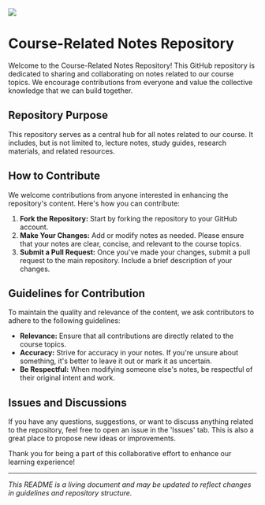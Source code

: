 <img src="https://i0.wp.com/static.vecteezy.com/system/resources/previews/029/305/615/large_2x/ai-generative-beautiful-jungle-background-with-border-made-of-tropical-leaves-backdrop-with-copy-space-free-photo.jpg?ssl=1">

# Course-Related Notes Repository

Welcome to the Course-Related Notes Repository!
This GitHub repository is dedicated to sharing and collaborating on notes related to our course topics.
We encourage contributions from everyone and value the collective knowledge that we can build together.

## Repository Purpose
This repository serves as a central hub for all notes related to our course. It includes, but is not limited to, lecture notes, study guides, research materials, and related resources.

## How to Contribute
We welcome contributions from anyone interested in enhancing the repository's content. Here's how you can contribute:

1. **Fork the Repository:** Start by forking the repository to your GitHub account.
2. **Make Your Changes:** Add or modify notes as needed. Please ensure that your notes are clear, concise, and relevant to the course topics.
3. **Submit a Pull Request:** Once you've made your changes, submit a pull request to the main repository. Include a brief description of your changes.

## Guidelines for Contribution
To maintain the quality and relevance of the content, we ask contributors to adhere to the following guidelines:

- **Relevance:** Ensure that all contributions are directly related to the course topics.
- **Accuracy:** Strive for accuracy in your notes. If you're unsure about something, it's better to leave it out or mark it as uncertain.
- **Be Respectful:** When modifying someone else's notes, be respectful of their original intent and work.

## Issues and Discussions
If you have any questions, suggestions, or want to discuss anything related to the repository, feel free to open an issue in the 'Issues' tab.
This is also a great place to propose new ideas or improvements.

Thank you for being a part of this collaborative effort to enhance our learning experience!

---

*This README is a living document and may be updated to reflect changes in guidelines and repository structure.*
